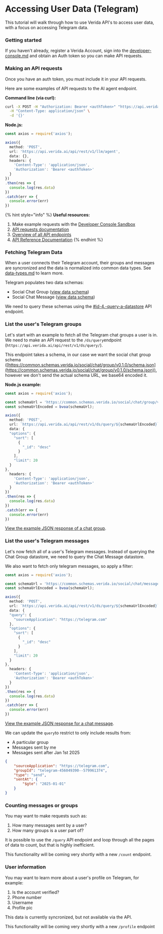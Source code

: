 # Accessing User Data (Telegram)

This tutorial will walk through how to use Verida API's to access user data, with a focus on accessing Telegram data.

### Getting started

If you haven't already, register a Verida Account, sign into the [developer-console.md](../../getting-started/developer-console.md "mention") and obtain an Auth token so you can make API requests.

### Making an API requests

Once you have an auth token, you must include it in your API requests.

Here are some examples of API requests to the AI agent endpoint.

**Command line (via curl):**

```bash
curl -X POST -H "Authorization: Bearer <authToken>" "https://api.verida.ai/api/rest/v1/llm/agent" \
  -H "Content-Type: application/json" \
  -d '{}'
```

**Node.js:**

```typescript
const axios = require('axios');

axios({
  method: 'POST',
  url: 'https://api.verida.ai/api/rest/v1/llm/agent',
  data: {},
  headers: {
    'Content-Type': 'application/json',
    'Authorization': 'Bearer <authToken>'
  }
})
.then(res => {
  console.log(res.data)
})
.catch(err => {
  console.error(err)
})
```

{% hint style="info" %}
**Useful resources:**

1. Make example requests with the [Developer Console Sandbox](https://admin.verida.ai/sandbox/api-requests)
2. [API requests documentation](../../getting-started/api-requests.md)
3. [Overview of all API endpoints](../../data-apis/overview.md)
4. [API Reference Documentation](https://user-apis.verida.network/)
{% endhint %}

### Fetching Telegram Data

When a user connects their Telegram account, their groups and messages are syncronized and the data is normalized into common data types. See [data-types.md](../../data-apis/data-types.md "mention") to learn more.

Telegram populates two data schemas:

* Social Chat Group ([view data schema](https://common.schemas.verida.io/social/chat/group/v0.1.0/schema.json))
* Social Chat Message ([view data schema](https://common.schemas.verida.io/social/chat/message/v0.1.0/schema.json))

We need to query these schemas using the [#id-4.-query-a-datastore](../../data-apis/queries.md#id-4.-query-a-datastore "mention") API endpoint.

### List the user's Telegram groups

Let's start with an example to fetch all the Telegram chat groups a user is in. We need to make an API request to the `/ds/query`endpoint (`https://api.verida.ai/api/rest/v1/ds/query/`).

This endpoint takes a schema, in our case we want the social chat group schema ([https://common.schemas.verida.io/social/chat/group/v0.1.0/schema.json](https://common.schemas.verida.io/social/chat/group/v0.1.0/schema.json)), however we don't send the actual schema URL, we base64 encoded it.

**Node.js example:**

```typescript
const axios = require('axios');

const schemaUrl = 'https://common.schemas.verida.io/social/chat/group/v0.1.0/schema.json';
const schemaUrlEncoded = bvoa(schemaUrl);

axios({
  method: 'POST',
  url: `https://api.verida.ai/api/rest/v1/ds/query/${schemaUrlEncoded}`,
  data: {
  "options": {
    "sort": [
      {
        "_id": "desc"
      }
    ],
    "limit": 20
  }
},
  headers: {
    'Content-Type': 'application/json',
    'Authorization': 'Bearer <authToken>'
  }
})
.then(res => {
  console.log(res.data)
})
.catch(err => {
  console.error(err)
})
```

[View the example JSON response of a chat group](../../data-apis/data-examples.md#chat-group).

### List the user's Telegram messages

Let's now fetch all of a user's Telegram messages. Instead of querying the Chat Group datastore, we need to query the Chat Message datastore.

We also want to fetch only telegram messages, so apply a filter:

```typescript
const axios = require('axios');

const schemaUrl = 'https://common.schemas.verida.io/social/chat/message/v0.1.0/schema.json';
const schemaUrlEncoded = bvoa(schemaUrl);

axios({
  method: 'POST',
  url: `https://api.verida.ai/api/rest/v1/ds/query/${schemaUrlEncoded}`,
  data: {
  "query": {
    "sourceApplication": "https://telegram.com"
  },
  "options": {
    "sort": [
      {
        "_id": "desc"
      }
    ],
    "limit": 20
  }
},
  headers: {
    'Content-Type': 'application/json',
    'Authorization': 'Bearer <authToken>'
  }
})
.then(res => {
  console.log(res.data)
})
.catch(err => {
  console.error(err)
})
```

[View the example JSON response for a chat message](../../data-apis/data-examples.md#chat-message).

We can update the `query`to restrict to only include results from:

* A particular group
* Messages sent by me
* Messages sent after Jan 1st 2025

```json
{
    "sourceApplication": "https://telegram.com",
    "groupId": "telegram-456049390--579961374",
    "type": "send",
    "sentAt": {
        "$gte": "2025-01-01"
    }
}
```

### Counting messages or groups

You may want to make requests such as:

1. How many messages sent by a user?
2. How many groups is a user part of?

It is possible to use the `/query` API endpoint and loop through all the pages of data to count, but that is highly inefficient.

This functionality will be coming very shortly with a new `/count` endpoint.&#x20;

### User information

You may want to learn more about a user's profile on Telegram, for example:

1. Is the account verified?
2. Phone number
3. Username
4. Profile pic

This data is currently syncronized, but not available via the API.

This functionality will be coming very shortly with a new `/profile` endpoint











